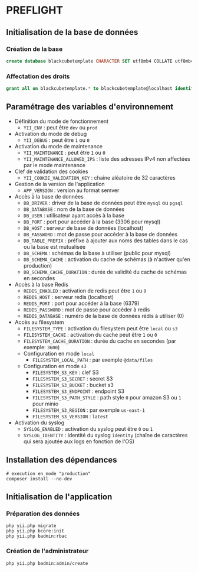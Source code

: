 PREFLIGHT 
=========

Initialisation de la base de données
------------------------------------

### Création de la base

```sql 
create database blackcubetemplate CHARACTER SET utf8mb4 COLLATE utf8mb4_unicode_ci;
```

### Affectation des droits

```sql 
grant all on blackcubetemplate.* to blackcubetemplate@localhost identified by 'pavbv3m5khngbyci4j';
```

Paramétrage des variables d'environnement
-----------------------------------------

 * Définition du mode de fonctionnement
   * `YII_ENV` : peut être `dev` ou `prod`
 * Activation du mode de debug
   * `YII_DEBUG` : peut être `1` ou `0`
 * Activation du mode de maintenance
    * `YII_MAINTENANCE` : peut être `1` ou `0`
    * `YII_MAINTENANCE_ALLOWED_IPS` : liste des adresses IPv4 non affectées par le mode maintenance
 * Clef de validation des cookies
    * `YII_COOKIE_VALIDATION_KEY` : chaine aléatoire de 32 caractères
 * Gestion de la version de l'application
    * `APP_VERSION` : version au format semver 
 * Accès à la base de données
    * `DB_DRIVER` : driver de la base de données peut être `mysql` ou `pgsql`
    * `DB_DATABASE` : nom de la base de données
    * `DB_USER` : utilisateur ayant accès à la base
    * `DB_PORT` : port pour accéder à la base (3306 pour mysql)
    * `DB_HOST` : serveur de base de données (localhost)
    * `DB_PASSWORD` : mot de passe pour accéder à la base de données
    * `DB_TABLE_PREFIX` : préfixe à ajouter aux noms des tables dans le cas ou la base est mutualisée
    * `DB_SCHEMA` : schémas de la base à utiliser (public pour mysql)
    * `DB_SCHEMA_CACHE` : activation du cache de schémas (à n'activer qu'en production)
    * `DB_SCHEMA_CACHE_DURATION` : durée de validité du cache de schémas en secondes
 * Accès à la base Redis
    * `REDIS_ENABLED` : activation de redis peut être `1` ou `0`
    * `REDIS_HOST` : serveur redis (localhost)
    * `REDIS_PORT` : port pour accéder à la base (6379)
    * `REDIS_PASSWORD` : mot de passe pour accéder à redis
    * `REDIS_DATABASE` : numéro de la base de données rédis à utiliser (0)
 * Accès au filesystem
    * `FILESYSTEM_TYPE` : activation du filesystem peut être `local` ou `s3`
    * `FILESYSTEM_CACHE` : activation du cache peut être `1` ou `0`
    * `FILESYSTEM_CACHE_DURATION` : durée du cache en secondes (par exemple: `3600`)
    * Configuration en mode `local`
       * `FILESYSTEM_LOCAL_PATH` : par exemple `@data/files` 
    * Configuration en mode `s3`
       * `FILESYSTEM_S3_KEY` : clef S3
       * `FILESYSTEM_S3_SECRET` : secret S3
       * `FILESYSTEM_S3_BUCKET` : bucket s3 
       * `FILESYSTEM_S3_ENDPOINT` : endpoint S3
       * `FILESYSTEM_S3_PATH_STYLE` : path style `0` pour amazon S3 ou `1` pour minio
       * `FILESYSTEM_S3_REGION` : par exemple `us-east-1`
       * `FILESYSTEM_S3_VERSION` : `latest`
 * Activation du syslog
    * `SYSLOG_ENABLED` : activation du syslog peut être `0` ou `1`
    * `SYSLOG_IDENTITY` : identité du syslog `identity` (chaîne de caractères qui sera ajoutée aux logs en fonction de l'OS)

Installation des dépendances
----------------------------

```shell
# execution en mode "production"
composer install --no-dev
```

Initialisation de l'application
-------------------------------


### Préparation des données

```shell
php yii.php migrate
php yii.php bcore:init
php yii.php badmin:rbac
```

### Création de l'administrateur

```shell
php yii.php badmin:admin/create
```
